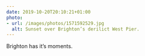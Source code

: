 ```yaml
---
date: 2019-10-20T20:10:21+01:00
photo:
- url: /images/photos/1571592529.jpg
  alt: Sunset over Brighton’s derilict West Pier.
---
```

Brighton has it’s moments.
